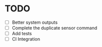 # TODO

- [ ] Better system outputs
- [ ] Complete the duplicate sensor command
- [ ] Add tests
- [ ] CI Integration